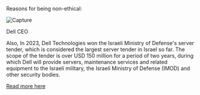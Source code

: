 Reasons for being non-ethical:

![Capture](https://github.com/palestinereacts/ethical-tech/assets/158087203/5ac0ab05-b5d8-4cf3-a623-e475dd80c708)

Dell CEO

Also, In 2023, Dell Technologies won the Israeli Ministry of Defense's server tender, which is considered the largest server tender in Israel so far. The scope of the tender is over USD 150 million for a period of two years, during which Dell will provide servers, maintenance services and related equipment to the Israeli military, the Israeli Ministry of Defense (IMOD) and other security bodies.

[Read more here](https://www.whoprofits.org/companies/company/7370?dell-technologies#:~:text=The%20scope%20of%20the%20tender,IMOD)
